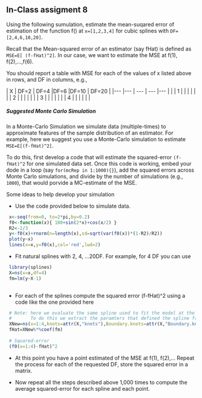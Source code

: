## In-Class assigment 8

Using the following sumulation, estimate the mean-suqared error of estimation of the function f() at `x=[1,2,3,4]` for cubic splines with `DF=[2,4,6,10,20]`.

Recall that the Mean-squared error of an estimator (say fHat) is defined as `MSE=E[ (f-fHat)^2]`. In our case, we want to estimate the MSE at f(1), f(2),...,f(6).

You should report a table with MSE for each of the values of x listed above in rows, and DF in columns, e.g.,


| X  |  DF=2 | DF=4 |DF=6 |DF=10 | DF=20 |
|--- |---    | ---  | --- |---   |       |
| 1  |       |      |     |      |       |
| 2  |       |      |     |      |       |
| 3  |       |      |     |      |       |
| 4  |       |      |     |      |       |

##### Suggested Monte Carlo Simulation

In a Monte-Carlo Simulation we simulate data (multiple-times) to approximate features of the sample distribution of an estimator. For example, here we suggest you use a Monte-Carlo 
simulation to estimate `MSE=E[(f-fHat)^2]`.

To do this, first develop a code that will estimate the squared-error `(f-fHat)^2` for one simulated data set. Once this code is working, embed your dode in a loop (say `for(mcRep in 1:1000){}`), add the squared
errors across Monte Carlo simulations, and divide by the number of simulations (e.g., `1000`), that would porvide a MC-estimate of the MSE.

Some ideas to help develop your simulation

 - Use the code provided below to simulate data.
 
```r
 x<-seq(from=0, to=2*pi,by=0.2)
 f0<-function(x){ 100+sin(2*x)+cos(x/2) }
 R2<-2/3
 y<-f0(x)+rnorm(n=length(x),sd=sqrt(var(f0(x))*(1-R2)/R2))
 plot(y~x)
 lines(x=x,y=f0(x),col='red',lwd=2) 
```
 - Fit natural splines with 2, 4, ...20DF. For example, for 4 DF you can use
 
 ```r
  library(splines)
  X=ns(x=x,df=4)
  fm=lm(y~X-1)
  
 ```

 - For each of the splines compute the squared error (f-fHat)^2 using a code like the one provided here
 
 ```r
  # Note: here we evaluate the same spline used to fit the model at the points we want to predict x=1:4
  #       To do this we extract the paramters that defined the spline from `X`.
  XNew=ns(x=1:4,knots=attr(X,"knots"),Boundary.knots=attr(X,"Boundary.knots"),intercept=attr(X,"intercept"))
  fHat=XNew%*%coef(fm)
  
  # Squared-error
  (f0(x=1:4)-fHat)^2
 
 ```
 
 - At this point you have a point estimated of the MSE at f(1), f(2),... Repeat the process for each of the requested DF, store the squared error in a matrix.
 
 - Now repeat all the steps described above 1,000 times to compute the average squared-error for each spline and each point.
 
 
